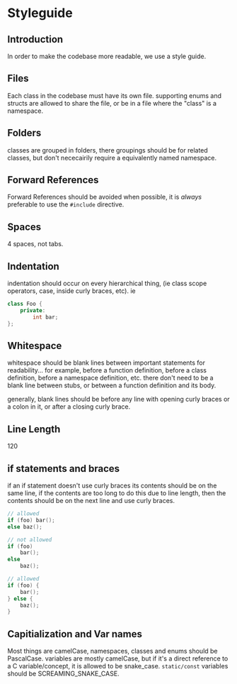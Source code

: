 
# Styleguide

## Introduction

In order to make the codebase more readable, we use a style guide.

## Files

Each class in the codebase must have its own file.
supporting enums and structs are allowed to share the file,
or be in a file where the "class" is a namespace.

## Folders

classes are grouped in folders, there groupings should be for related classes, but don't nececairily require a
equivalently named namespace.

## Forward References

Forward References should be avoided when possible, it is *always* preferable to use the `#include` directive.

## Spaces

4 spaces, not tabs.

## Indentation

indentation should occur on every hierarchical thing, (ie class scope operators, case, inside curly braces, etc).
ie
```cpp
class Foo {
    private:
        int bar;
};
```

## Whitespace

whitespace should be blank lines between important statements for readability...
for example, before a function definition, before a class definition, before a namespace definition, etc.
there don't need to be a blank line between stubs, or between a function definition and its body.

generally, blank lines should be before any line with opening curly braces or a colon in it, or after a closing curly brace.

## Line Length

120

## if statements and braces

if an if statement doesn't use curly braces its contents should be on the same line,
if the contents are too long to do this due to line length,
then the contents should be on the next line and use curly braces.

```cpp
// allowed
if (foo) bar();
else baz();

// not allowed
if (foo)
    bar();
else
    baz();

// allowed
if (foo) {
    bar();
} else {
    baz();
}
```

## Capitialization and Var names

Most things are camelCase, namespaces, classes and enums should be PascalCase.
variables are mostly camelCase, but if it's a direct reference to a C variable/concept,
it is allowed to be snake_case. `static/const` variables should be SCREAMING_SNAKE_CASE.

